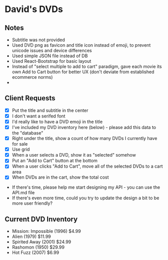 # David's DVDs

## Notes

- Subtitle was not provided
- Used DVD png as favicon and title icon instead of emoji, to prevent unicode issues and device differences
- Used simple JSON file instead of DB
- Used React-Bootstrap for basic layout
- Instead of "select multiple to add to cart" paradigm, gave each movie its own Add to Cart button for better UX (don't deviate from established ecommerce norms)
- 

## Client Requests

- [x] Put the title and subtitle in the center
- [x] I don't want a serifed font
- [x] I'd really like to have a DVD emoji in the title
- [x] I've included my DVD inventory here (below) - please add this data to the "database"
- [x] Right under the title, show a count of how many DVDs I currently have for sale
- [x] Use grid
- [x] When a user selects a DVD, show it as "selected" somehow
- [x] Put an "Add to Cart" button at the bottom
- [x] When a user clicks "Add to Cart", move all of the selected DVDs to a cart area
- [x] When DVDs are in the cart, show the total cost
- If there's time, please help me start designing my API - you can use the API.md file
- If there's even more time, could you try to update the design a bit to be more user friendly?

## Current DVD Inventory

- Mission: Impossible (1996) $4.99
- Alien (1979) $11.99
- Spirited Away (2001) $24.99
- Rashomon (1950) $29.99
- Hot Fuzz (2007) $6.99

